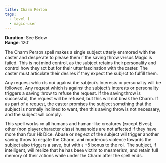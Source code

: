 ```yaml
---
title: Charm Person
tags:
  - level_1
  - magic-user
---
```

**Duration**: See Below  
**Range**: 120'  

The Charm Person spell makes a single subject utterly enamored with the caster and desperate to please them if the saving throw versus Magic is failed. This is not mind control, as the subject retains their personality and control how they act but for their utter fascination with the caster. The caster must articulate their desires if they expect the subject to fulfill them.

Any request which is not against the subject’s interests or personality will be followed. Any request which is against the subject’s interests or personality triggers a saving throw to refuse the request. If the saving throw is successful, the request will be refused, but this will not break the Charm. If as part of a request, the caster promises the subject something that the subject is normally inclined to want, then this saving throw is not necessary, and the subject will comply.  

This spell works on all humans and human-like creatures (except Elves); other (non player character class) humanoids are not affected if they have more than four Hit Dice. Abuse or neglect of the subject will trigger another saving throw to negate the Charm, and murderous violence towards the subject also triggers a save, but with a +5 bonus to the roll. The subject, if intelligent, will realize that he has been victim to mesmerism, and retain full memory of their actions while under the Charm after the spell ends.